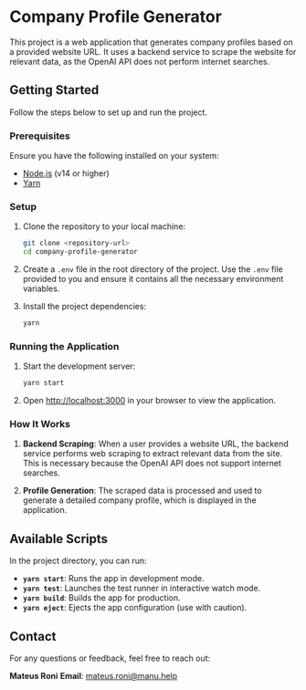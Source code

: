 # Company Profile Generator

This project is a web application that generates company profiles based on a provided website URL. It uses a backend service to scrape the website for relevant data, as the OpenAI API does not perform internet searches.

## Getting Started

Follow the steps below to set up and run the project.

### Prerequisites

Ensure you have the following installed on your system:

-   [Node.js](https://nodejs.org/) (v14 or higher)
-   [Yarn](https://yarnpkg.com/)

### Setup

1. Clone the repository to your local machine:

    ```bash
    git clone <repository-url>
    cd company-profile-generator
    ```

2. Create a `.env` file in the root directory of the project. Use the `.env` file provided to you and ensure it contains all the necessary environment variables.

3. Install the project dependencies:
    ```bash
    yarn
    ```

### Running the Application

1. Start the development server:

    ```bash
    yarn start
    ```

2. Open [http://localhost:3000](http://localhost:3000) in your browser to view the application.

### How It Works

1. **Backend Scraping**:
   When a user provides a website URL, the backend service performs web scraping to extract relevant data from the site. This is necessary because the OpenAI API does not support internet searches.

2. **Profile Generation**:
   The scraped data is processed and used to generate a detailed company profile, which is displayed in the application.

## Available Scripts

In the project directory, you can run:

-   **`yarn start`**: Runs the app in development mode.
-   **`yarn test`**: Launches the test runner in interactive watch mode.
-   **`yarn build`**: Builds the app for production.
-   **`yarn eject`**: Ejects the app configuration (use with caution).

## Contact

For any questions or feedback, feel free to reach out:

**Mateus Roni**
**Email**: mateus.roni@manu.help
